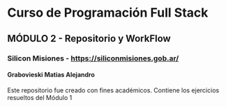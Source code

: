 # Curso de Programación Full Stack
## MÓDULO 2 - Repositorio y WorkFlow
### Silicon Misiones - https://siliconmisiones.gob.ar/
#### Grabovieski Matias Alejandro
Este repositorio fue creado con fines académicos. 
Contiene los ejercicios resueltos del Módulo 1
